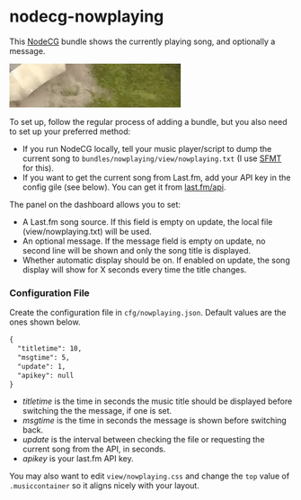 nodecg-nowplaying
=================

This <a href="https://github.com/nodecg/nodecg">NodeCG</a> bundle shows the currently playing song, and optionally a message.

<img src="sample.gif?raw=true"/>

To set up, follow the regular process of adding a bundle, but you also need to set up your preferred method:  
* If you run NodeCG locally, tell your music player/script to dump the current song to `bundles/nowplaying/view/nowplaying.txt` (I use <a href="https://github.com/gustafsonk/SFMT">SFMT</a> for this).  
* If you want to get the current song from Last.fm, add your API key in the config gile (see below). You can get it from <a href="http://www.last.fm/api">last.fm/api</a>.

The panel on the dashboard allows you to set:  
* A Last.fm song source. If this field is empty on update, the local file (view/nowplaying.txt) will be used.  
* An optional message. If the message field is empty on update, no second line will be shown and only the song title is displayed.  
* Whether automatic display should be on. If enabled on update, the song display will show for X seconds every time the title changes.

### Configuration File
Create the configuration file in `cfg/nowplaying.json`. Default values are the ones shown below.
```
{
  "titletime": 10,
  "msgtime": 5,
  "update": 1,
  "apikey": null
}
```
* *titletime* is the time in seconds the music title should be displayed before switching the the message, if one is set.  
* *msgtime* is the time in seconds the message is shown before switching back.
* *update* is the interval between checking the file or requesting the current song from the API, in seconds.
* *apikey* is your last.fm API key.

You may also want to edit `view/nowplaying.css` and change the `top` value of `.musiccontainer` so it aligns nicely with your layout.

